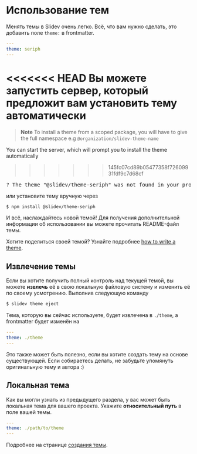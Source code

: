 # Использование тем

Менять темы в Slidev очень легко. Всё, что вам нужно сделать, это добавить поле `theme:` в frontmatter.

```yaml
---
theme: seriph
---
```

<<<<<<< HEAD
Вы можете запустить сервер, который предложит вам установить тему автоматически
=======
> **Note**
> To install a theme from a scoped package, you will have to give the full namespace e.g `@organization/slidev-theme-name`

You can start the server, which will prompt you to install the theme automatically
>>>>>>> 145fc07cd89b05477358f72609931fdf9c7d68cf

<div class="language-md">
<pre>
<span class="token keyword">?</span> The theme <span class="token string">"@slidev/theme-seriph"</span> was not found in your project, do you want to install it now? › (Y/n)
</pre>
</div>

или установите тему вручную через

```bash
$ npm install @slidev/theme-seriph
```

И всё, наслаждайтесь новой темой! Для получения дополнительной информации об использовании вы можете прочитать README-файл темы.

Хотите поделиться своей темой? Узнайте подробнее [how to write a theme](/themes/write-a-theme).

## Извлечение темы

Если вы хотите получить полный контроль над текущей темой, вы можете **извлечь** её в свою локальную файловую систему и изменить её по своему усмотрению. Выполнив следующую команду

```bash
$ slidev theme eject
```

Тема, которую вы сейчас используете, будет извлечена в `./theme`, а frontmatter будет изменён на

```yaml
---
theme: ./theme
---
```

Это также может быть полезно, если вы хотите создать тему на основе существующей. Если собираетесь делать, не забудьте упомянуть оригинальную тему и автора :)

## Локальная тема

Как вы могли узнать из предыдущего раздела, у вас может быть локальная тема для вашего проекта. Укажите **относительный путь** в поле вашей темы.

```yaml
---
theme: ./path/to/theme
---
```

Подробнее на странице [создания темы](/themes/write-a-theme).
